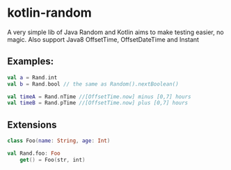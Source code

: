 # kotlin-random

A very simple lib of Java Random and Kotlin aims to make testing easier, no magic. 
Also support Java8 OffsetTime, OffsetDateTime and Instant


## Examples:
```kotlin
val a = Rand.int
val b = Rand.bool // the same as Random().nextBoolean()

val timeA = Rand.nTime //[OffsetTime.now] minus [0,7] hours
val timeB = Rand.pTime //[OffsetTime.now] plus [0,7] hours

```

## Extensions
```kotlin
class Foo(name: String, age: Int)

val Rand.foo: Foo
    get() = Foo(str, int)
```